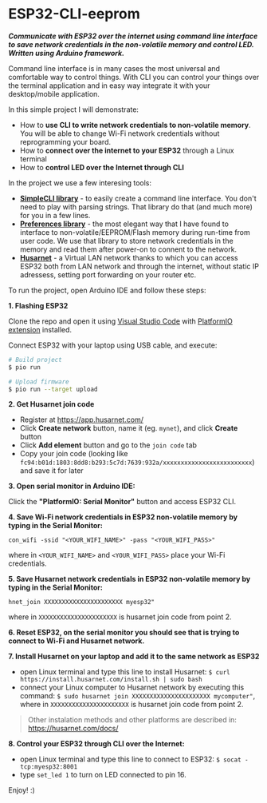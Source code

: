 # ESP32-CLI-eeprom

**_Communicate with ESP32 over the internet using command line interface to save network credentials in the non-volatile memory and control LED. Written using Arduino framework._**

Command line interface is in many cases the most universal and comfortable way to control things. With CLI you can control your things over the terminal application and in easy way integrate it with your desktop/mobile application.

In this simple project I will demonstrate:

- How to **use CLI to write network credentials to non-volatile memory**. You will be able to change Wi-Fi network credentials without reprogramming your board.
- How to **connect over the internet to your ESP32** through a Linux terminal
- How to **control LED over the Internet through CLI**


In the project we use a few interesing tools:

- **[SimpleCLI library](https://github.com/spacehuhn/SimpleCLI)** - 
to easily create a command line interface. You don't need to play with parsing strings. That library do that (and much more) for you in a few lines.
- **[Preferences library](https://github.com/espressif/arduino-esp32/blob/master/libraries/Preferences/src/Preferences.h)** - the most elegant way that I have found to interface to non-volatile/EEPROM/Flash memory during run-time from user code. We use that library to store network credentials in the memory and read them after power-on to connent to the network.
- **[Husarnet](https://github.com/husarnet/arduino-esp32)** - a Virtual LAN network thanks to which you can access ESP32 both from LAN network and through the internet, without static IP adressess, setting port forwarding on your router etc.


To run the project, open Arduino IDE and follow these steps:

**1. Flashing ESP32**

Clone the repo and open it using [Visual Studio Code](https://code.visualstudio.com/) with [PlatformIO extension](https://platformio.org/install/ide?install=vscode) installed.

Connect ESP32 with your laptop using USB cable, and execute:

```bash
# Build project
$ pio run

# Upload firmware
$ pio run --target upload
```

**2. Get Husarnet join code**

- Register at https://app.husarnet.com/
- Click **Create network** button, name it (eg. `mynet`), and click **Create** button
- Click **Add element** button and go to the `join code` tab
- Copy your join code (looking like `fc94:b01d:1803:8dd8:b293:5c7d:7639:932a/xxxxxxxxxxxxxxxxxxxxxxxxx`) and save it for later

**3. Open serial monitor in Arduino IDE:**

Click the **"PlatformIO: Serial Monitor"** button and access ESP32 CLI.

**4. Save Wi-Fi network credentials in ESP32 non-volatile memory by typing in the Serial Monitor:**

`con_wifi -ssid "<YOUR_WIFI_NAME>" -pass "<YOUR_WIFI_PASS>"`

where in `<YOUR_WIFI_NAME>` and `<YOUR_WIFI_PASS>` place your Wi-Fi credentials.

**5. Save Husarnet network credentials in ESP32 non-volatile memory by typing in the Serial Monitor:**

`hnet_join XXXXXXXXXXXXXXXXXXXXXX myesp32"`

where in `XXXXXXXXXXXXXXXXXXXXXX` is husarnet join code from point 2.

**6. Reset ESP32, on the serial monitor you should see that is trying to connect to Wi-Fi and Husarnet network.**

**7. Install Husarnet on your laptop and add it to the same network as ESP32**

- open Linux terminal and type this line to install Husarnet: `$ curl https://install.husarnet.com/install.sh | sudo bash`
- connect your Linux computer to Husarnet network by executing this command: `$ sudo husarnet join XXXXXXXXXXXXXXXXXXXXXX mycomputer"`, where in `XXXXXXXXXXXXXXXXXXXXXX` is husarnet join code from point 2.

> Other instalation methods and other platforms are described in: https://husarnet.com/docs/

**8. Control your ESP32 through CLI over the Internet:**

- open Linux terminal  and type this line to connect to ESP32: `$ socat - tcp:myesp32:8001`
- type `set_led 1` to turn on LED connected to pin 16.

Enjoy! :)
